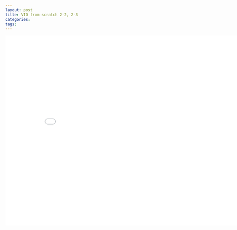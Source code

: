 ```yaml
---
layout: post
title: VIO from scratch 2-2, 2-3
categories:
tags:
---
```


<center><embed src="/pdfs/posts/VIO from scratch 2-2, 2-3.pdf" width="850" height="600"></center>
